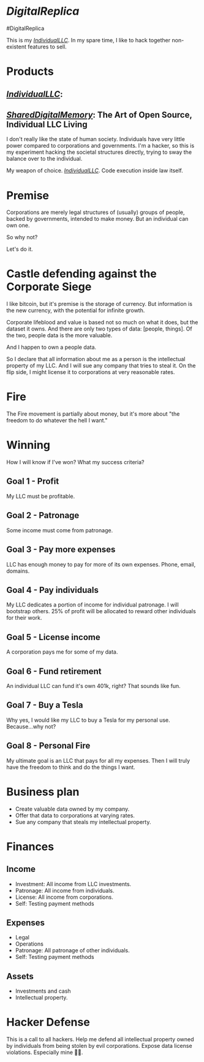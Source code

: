 # *DigitalReplica*
#DigitalReplica

This is my [*IndividualLLC*](). In my spare time, I like to hack together non-existent features to sell.

# Products
## [*IndividualLLC*]():
## [*SharedDigitalMemory*](): The Art of Open Source, Individual LLC Living

I don't really like the state of human society. Individuals have very little power compared to corporations and governments. I'm a hacker, so this is my experiment hacking the societal structures directly, trying to sway the balance over to the individual.

My weapon of choice. [*IndividualLLC*](). Code execution inside law itself.

# Premise
Corporations are merely legal structures of (usually) groups of people, backed by governments, intended to make money. But an individual can own one.

So why not?

Let's do it.

# Castle defending against the Corporate Siege
I like bitcoin, but it's premise is the storage of currency. But information is the new currency, with the potential for infinite growth.

Corporate lifeblood and value is based not so much on what it does, but the dataset it owns. And there are only two types of data: [people, things]. Of the two, people data is the more valuable.

And I happen to own a people data.

So I declare that all information about me as a person is the intellectual property of my LLC. And I will sue any company that tries to steal it. On the flip side, I might license it to corporations at very reasonable rates.

# Fire
The Fire movement is partially about money, but it's more about "the freedom to do whatever the hell I want."

# Winning
How I will know if I've won? What my success criteria?

## Goal 1 - Profit
My LLC must be profitable.

## Goal 2 - Patronage
Some income must come from patronage.

## Goal 3 - Pay more expenses
LLC has enough money to pay for more of its own expenses. Phone, email, domains.

## Goal 4 - Pay individuals
My LLC dedicates a portion of income for individual patronage. I will bootstrap others. 25% of profit will be allocated to reward other individuals for their work.

## Goal 5 - License income
A corporation pays me for some of my data.

## Goal 6 - Fund retirement
An individual LLC can fund it's own 401k, right? That sounds like fun.

## Goal 7 - Buy a Tesla
Why yes, I would like my LLC to buy a Tesla for my personal use. Because...why not?

## Goal 8 - Personal Fire
My ultimate goal is an LLC that pays for all my expenses. Then I will truly have the freedom to think and do the things I want.

# Business plan
* Create valuable data owned by my company.
* Offer that data to corporations at varying rates.
* Sue any company that steals my intellectual property.

# Finances
## Income
* Investment: All income from LLC investments.
* Patronage: All income from individuals.
* License: All income from corporations.
* Self: Testing payment methods

## Expenses
* Legal
* Operations
* Patronage: All patronage of other individuals.
* Self: Testing payment methods

## Assets
* Investments and cash
* Intellectual property.

# Hacker Defense
This is a call to all hackers. Help me defend all intellectual property owned by individuals from being stolen by evil corporations. Expose data license violations. Especially mine 👿😀.
